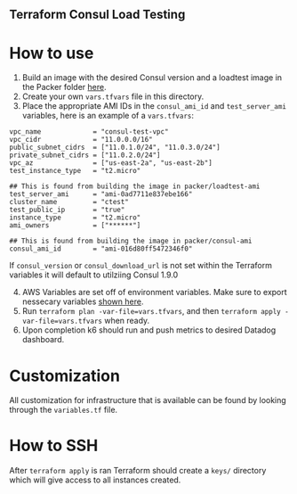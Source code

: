 ## Terraform Consul Load Testing

# How to use
1. Build an image with the desired Consul version and a loadtest image in the Packer folder [here](../packer).
2. Create your own `vars.tfvars` file in this directory.
3. Place the appropriate AMI IDs in the `consul_ami_id` and `test_server_ami` variables, here is an example of a `vars.tfvars`:
```
vpc_name             = "consul-test-vpc"
vpc_cidr             = "11.0.0.0/16"
public_subnet_cidrs  = ["11.0.1.0/24", "11.0.3.0/24"]
private_subnet_cidrs = ["11.0.2.0/24"]
vpc_az               = ["us-east-2a", "us-east-2b"]
test_instance_type   = "t2.micro"

## This is found from building the image in packer/loadtest-ami
test_server_ami      = "ami-0ad7711e837ebe166"
cluster_name         = "ctest"
test_public_ip       = "true"
instance_type        = "t2.micro"
ami_owners           = ["******"]

## This is found from building the image in packer/consul-ami
consul_ami_id        = "ami-016d80ff5472346f0"
```

If `consul_version` or `consul_download_url` is not set within the Terraform variables it will default to utilziing Consul 1.9.0 

4. AWS Variables are set off of environment variables. Make sure to export nessecary variables [shown here](https://registry.terraform.io/providers/hashicorp/aws/latest/docs#environment-variables).
5. Run `terraform plan -var-file=vars.tfvars`, and then `terraform apply -var-file=vars.tfvars` when ready.
6. Upon completion k6 should run and push metrics to desired Datadog dashboard. 

# Customization 
All customization for infrastructure that is available can be found by looking through the `variables.tf` file.

# How to SSH
After `terraform apply` is ran Terraform should create a `keys/` directory which will give access to all instances created. 
